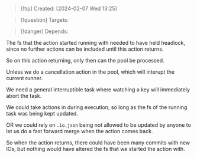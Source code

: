 
>[!tip] Created: [2024-02-07 Wed 13:25]

>[!question] Targets: 

>[!danger] Depends: 

The fs that the action started running with needed to have held headlock, since no further actions can be included until this action returns.

So on this action returning, only then can the pool be processed.

Unless we do a cancellation action in the pool, which will interupt the current runner.

We need a general interruptible task where watching a key will immediately abort the task.

We could take actions in during execution, so long as the fs of the running task was being kept updated.

OR we could rely on `.io.json` being not allowed to be updated by anyone to let us do a fast forward merge when the action comes back.

So when the action returns, there could have been many commits with new IOs, but nothing would have altered the fs that we started the action with.